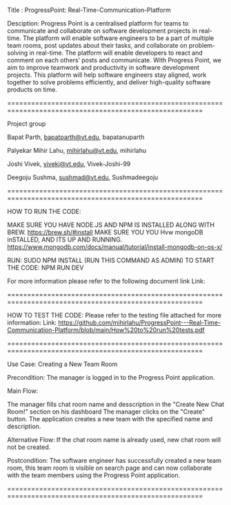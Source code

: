 Title :  ProgressPoint: Real-Time-Communication-Platform


Desciption: Progress Point is a centralised platform for teams to communicate and collaborate on software development projects in real-time. 
The platform will enable software engineers to be a part of multiple team rooms, post updates about their tasks, and collaborate on problem-solving
in real-time. The platform will enable developers to react and comment on each others’ posts and communicate. With Progress Point, we aim to improve teamwork and productivity in software
development projects. This platform will help software engineers stay aligned, work together to solve problems efficiently, and deliver high-quality software products on time.

=======================================================================================================

Project group

Bapat Parth, bapatparth@vt.edu, bapatanuparth

Palyekar Mihir Lahu, mihirlahu@vt.edu, mihirlahu

Joshi Vivek, vivekj@vt.edu, Vivek-Joshi-99

Deegoju Sushma, sushmad@vt.edu, Sushmadeegoju


=======================================================================================================


HOW TO RUN THE CODE:

MAKE SURE YOU HAVE NODE.JS AND NPM IS INSTALLED ALONG WITH BREW.
https://brew.sh/#install
MAKE SURE YOU YOU Hvw mongoDB inSTALLED, AND ITS UP AND RUNNING.
https://www.mongodb.com/docs/manual/tutorial/install-mongodb-on-os-x/

RUN: SUDO NPM INSTALL (RUN THIS COMMAND AS ADMIN)
TO START THE CODE: NPM RUN DEV

For more information please refer to the following document link
Link: 


=======================================================================================================


HOW TO TEST THE CODE:
Please refer to the testing file attached for more information: 
Link: https://github.com/mihirlahu/ProgressPoint---Real-Time-Communication-Platform/blob/main/How%20to%20run%20tests.pdf

=======================================================================================================


Use Case: Creating a New Team Room

Precondition: The manager is logged in to the Progress Point application.

Main Flow:

The manager fills chat room name and desscription in the "Create New Chat Room!" section on his dashboard
The manager clicks on the "Create" button.
The application creates a new team with the specified name and description.

Alternative Flow:
If the chat room name is already used, new chat room will not be created.

Postcondition:
The software engineer has successfully created a new team room, this team room is visible on search page and can now collaborate with the team members using the Progress Point application.

=======================================================================================================
